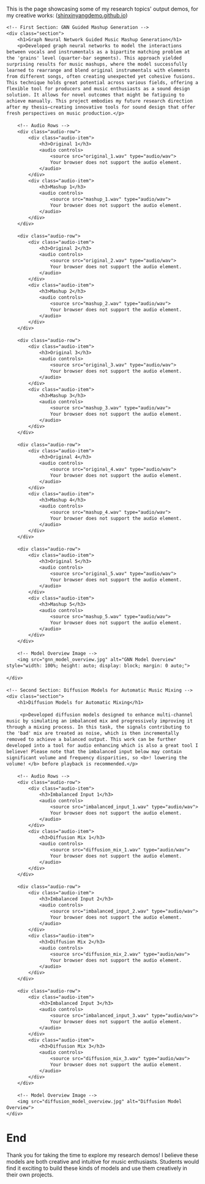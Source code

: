 <p>This is the page showcasing some of my research topics' output demos, for my creative works: (<a href="https://shinxinyangdemo.github.io" target="_blank">shinxinyangdemo.github.io</a>)</p>

<html lang="en">
<head>
    <meta charset="UTF-8">
    <meta name="viewport" content="width=device-width, initial-scale=1.0">
    <title>Research Output Demos</title>
    <!-- Add CSS for Flexbox and Styling -->
    <style>
        .section {
            margin-top: 40px;
        }
        .audio-row {
            display: flex;
            justify-content: space-around;
            align-items: center;
            flex-wrap: wrap;
            gap: 20px;  /* Space between elements */
            margin-bottom: 30px;  /* Space after each row */
        }
        .audio-item {
            flex: 1;
            text-align: center;
            min-width: 200px; /* Ensures space allocation for audio clips */
        }
        audio {
            width: 100%;
        }
        .section img {
            width: 80%;
            margin: 20px auto;
            display: block;
        }
    </style>
</head>
<body>

    <!-- First Section: GNN Guided Mashup Generation -->
    <div class="section">
        <h1>Graph Neural Network Guided Music Mashup Generation</h1>
        <p>Developed graph neural networks to model the interactions between vocals and instrumentals as a bipartite matching problem at the 'grains' level (quarter-bar segments). This approach yielded surprising results for music mashups, where the model successfully learned to rearrange and blend original instrumentals with elements from different songs, often creating unexpected yet cohesive fusions. This technique holds great potential across various fields, offering a flexible tool for producers and music enthusiasts as a sound design solution. It allows for novel outcomes that might be fatiguing to achieve manually. This project embodies my future research direction after my thesis—creating innovative tools for sound design that offer fresh perspectives on music production.</p>

        <!-- Audio Rows -->
        <div class="audio-row">
            <div class="audio-item">
                <h3>Original 1</h3>
                <audio controls>
                    <source src="original_1.wav" type="audio/wav">
                    Your browser does not support the audio element.
                </audio>
            </div>
            <div class="audio-item">
                <h3>Mashup 1</h3>
                <audio controls>
                    <source src="mashup_1.wav" type="audio/wav">
                    Your browser does not support the audio element.
                </audio>
            </div>
        </div>

        <div class="audio-row">
            <div class="audio-item">
                <h3>Original 2</h3>
                <audio controls>
                    <source src="original_2.wav" type="audio/wav">
                    Your browser does not support the audio element.
                </audio>
            </div>
            <div class="audio-item">
                <h3>Mashup 2</h3>
                <audio controls>
                    <source src="mashup_2.wav" type="audio/wav">
                    Your browser does not support the audio element.
                </audio>
            </div>
        </div>

        <div class="audio-row">
            <div class="audio-item">
                <h3>Original 3</h3>
                <audio controls>
                    <source src="original_3.wav" type="audio/wav">
                    Your browser does not support the audio element.
                </audio>
            </div>
            <div class="audio-item">
                <h3>Mashup 3</h3>
                <audio controls>
                    <source src="mashup_3.wav" type="audio/wav">
                    Your browser does not support the audio element.
                </audio>
            </div>
        </div>

        <div class="audio-row">
            <div class="audio-item">
                <h3>Original 4</h3>
                <audio controls>
                    <source src="original_4.wav" type="audio/wav">
                    Your browser does not support the audio element.
                </audio>
            </div>
            <div class="audio-item">
                <h3>Mashup 4</h3>
                <audio controls>
                    <source src="mashup_4.wav" type="audio/wav">
                    Your browser does not support the audio element.
                </audio>
            </div>
        </div>

        <div class="audio-row">
            <div class="audio-item">
                <h3>Original 5</h3>
                <audio controls>
                    <source src="original_5.wav" type="audio/wav">
                    Your browser does not support the audio element.
                </audio>
            </div>
            <div class="audio-item">
                <h3>Mashup 5</h3>
                <audio controls>
                    <source src="mashup_5.wav" type="audio/wav">
                    Your browser does not support the audio element.
                </audio>
            </div>
        </div>

        <!-- Model Overview Image -->
        <img src="gnn_model_overview.jpg" alt="GNN Model Overview" style="width: 100%; height: auto; display: block; margin: 0 auto;">

    </div>

    <!-- Second Section: Diffusion Models for Automatic Music Mixing -->
    <div class="section">
        <h1>Diffusion Models for Automatic Mixing</h1>

         <p>Developed diffusion models designed to enhance multi-channel music by simulating an imbalanced mix and progressively improving it through a mixing process. In this task, the signals contributing to the 'bad' mix are treated as noise, which is then incrementally removed to achieve a balanced output. This work can be further developed into a tool for audio enhancing which is also a great tool I believe! Please note that the imbalanced input below may contain significant volume and frequency disparities, so <b>! lowering the volume! </b> before playback is recommended.</p>

        <!-- Audio Rows -->
        <div class="audio-row">
            <div class="audio-item">
                <h3>Imbalanced Input 1</h3>
                <audio controls>
                    <source src="imbalanced_input_1.wav" type="audio/wav">
                    Your browser does not support the audio element.
                </audio>
            </div>
            <div class="audio-item">
                <h3>Diffusion Mix 1</h3>
                <audio controls>
                    <source src="diffusion_mix_1.wav" type="audio/wav">
                    Your browser does not support the audio element.
                </audio>
            </div>
        </div>

        <div class="audio-row">
            <div class="audio-item">
                <h3>Imbalanced Input 2</h3>
                <audio controls>
                    <source src="imbalanced_input_2.wav" type="audio/wav">
                    Your browser does not support the audio element.
                </audio>
            </div>
            <div class="audio-item">
                <h3>Diffusion Mix 2</h3>
                <audio controls>
                    <source src="diffusion_mix_2.wav" type="audio/wav">
                    Your browser does not support the audio element.
                </audio>
            </div>
        </div>

        <div class="audio-row">
            <div class="audio-item">
                <h3>Imbalanced Input 3</h3>
                <audio controls>
                    <source src="imbalanced_input_3.wav" type="audio/wav">
                    Your browser does not support the audio element.
                </audio>
            </div>
            <div class="audio-item">
                <h3>Diffusion Mix 3</h3>
                <audio controls>
                    <source src="diffusion_mix_3.wav" type="audio/wav">
                    Your browser does not support the audio element.
                </audio>
            </div>
        </div>

        <!-- Model Overview Image -->
        <img src="diffusion_model_overview.jpg" alt="Diffusion Model Overview">
    </div>
    
<h1>End</h1>
<p>Thank you for taking the time to explore my research demos! I believe these models are both creative and intuitive for music enthusiasts. Students would find it exciting to build these kinds of models and use them creatively in their own projects.</p>

</body>
</html>
